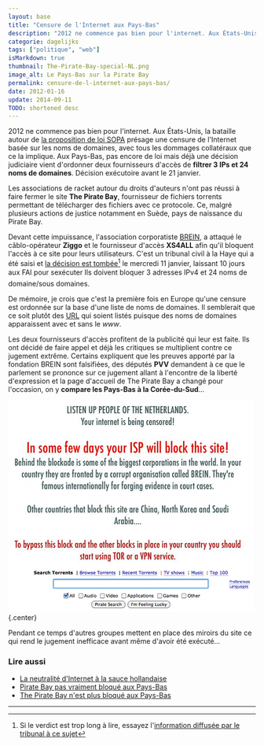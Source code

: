 ```yaml
---
layout: base
title: "Censure de l'Internet aux Pays-Bas"
description: "2012 ne commence pas bien pour l'internet. Aux États-Unis, la bataille autour de la proposition de loi SOPA présage une censure de l'Internet basée sur les n"
categorie: dagelijks
tags: ["politique", "web"]
isMarkdown: true
thumbnail: The-Pirate-Bay-special-NL.png
image_alt: Le Pays-Bas sur la Pirate Bay
permalink: censure-de-l-internet-aux-pays-bas/
date: 2012-01-16
update: 2014-09-11
TODO: shortened desc
---
```


2012 ne commence pas bien pour l'internet. Aux États-Unis, la bataille autour de [la proposition de loi SOPA](http://fr.wikipedia.org/wiki/SOPA) présage une censure de l'Internet basée sur les noms de domaines, avec tous les dommages collatéraux que ce la implique. Aux Pays-Bas, pas encore de loi mais déjà une décision judiciaire vient d'ordonner deux fournisseurs d'accès de **filtrer 3 IPs et 24 noms de domaines**. Décision exécutoire avant le 21 janvier.

Les associations de racket autour du droits d'auteurs n'ont pas réussi à faire fermer le site **The Pirate Bay**, fournisseur de fichiers torrents permettant de télécharger des fichiers avec ce protocole. Ce, malgré plusieurs actions de justice notamment en Suède, pays de naissance du Pirate Bay.

Devant cette impuissance, l'association corporatiste [BREIN](http://fr.wikipedia.org/wiki/Bescherming_Rechten_Entertainment_Industrie_Nederland), a attaqué le câblo-opérateur **Ziggo** et le fournisseur d'accès **XS4ALL** afin qu'il bloquent l'accès à ce site pour leurs utilisateurs. C'est un tribunal civil à la Haye qui a été saisi et [la décision est tombée](http://zoeken.rechtspraak.nl/detailpage.aspx?ljn=BV0549&u_ljn=BV0549)[^1] le mercredi 11 janvier, laissant 10 jours aux FAI pour sexécuter Ils doivent bloquer 3 adresses IPv4 et 24 noms de domaine/sous domaines.

De mémoire, je crois que c'est la première fois en Europe qu'une censure est ordonnée sur la base d'une liste de noms de domaines. Il semblerait que ce soit plutôt des [URL](http://fr.wikipedia.org/wiki/URL) qui soient listés puisque des noms de domaines apparaissent avec et sans le *www*.

Les deux fournisseurs d'accès profitent de la publicité qui leur est faite. Ils ont décidé de faire appel et déjà les critiques se multiplient contre ce jugement extrême. Certains expliquent que les preuves apporté par la fondation BREIN sont falsifiées, des députés **PVV** demandent à ce que le parlement se prononce sur ce jugement allant à l'encontre de la liberté d'expression et la page d'accueil de The Pirate Bay a changé pour l'occasion, on y **compare les Pays-Bas à la Corée-du-Sud**...

![Le Pays-Bas sur la Pirate Bay](The-Pirate-Bay-special-NL.png){.center}

Pendant ce temps d'autres groupes mettent en place des miroirs du site ce qui rend le jugement inefficace avant même d'avoir été exécuté...

### Lire aussi
* [La neutralité d'Internet à la sauce hollandaise](/La-neutralite-Internet-sauce-hollandaise)  
* [Pirate Bay pas vraiment bloqué aux Pays-Bas](/Pirate-Bay-pas-vraiment-bloque-aux-Pays-Bas)  
* [The Pirate Bay n'est plus bloqué aux Pays-Bas](/The-Pirate-Bay-n-est-plus-bloque-aux-Pays-Bas)  
---
[^1]: Si le verdict est trop long à lire, essayez l'[information diffusée par le tribunal à ce sujet](http://www.rechtspraak.nl/Organisatie/Rechtbanken/Den-Haag/Nieuws/Pages/Ziggo-en-XS4ALL-moeten-toegang-tot-The-Pirate-Bay-blokkeren.aspx)
